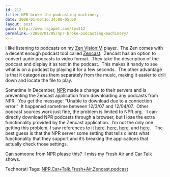 ```yaml
---
id: 212
title: NPR broke the podcasting machinery
date: 2008-01-05T16:34:00-05:00
layout: post
guid: http://www.rajapet.com/?p=212
permalink: /2008/01/05/npr-broke-podcasting-machinery/
---
```

I like listening to podcasts on my [Zen Vision:M](http://www.creative.com/products/mp3/zenvisionm/) player.  The Zen comes with a decent enough podcast tool called [Zencast](http://www.zencast.com/).  Zencast has an option to convert audio podcasts to video format.  They take the description of the podcast and display it as text in the podcast.  This makes it handy to see what is on a podcast by playing it for a few seconds.  The other advantage is that it categorizes them separately from the music, making it easier to drill down and locate the file to play.

Sometime in December, [NPR](http://www.npr.org/rss/podcast/podcast_directory.php) made a change to their servers and is preventing the Zencast application from downloading any podcasts from NPR.  You get the message: &#8220;Unable to download due to a connection error.&#8221;  It happened sometime between 12/3/07 and 12/04/07.  Other podcast sources work just fine, the problem is limited to NPR.org.   I can directly download NPR podcasts through a browser, but I lose the extra functionality provided by the Zencast application.  I&#8217;m not the only one getting this problem, I saw references to it [here](http://forum.kinoma.com/showpost.php?s=459227e4c9d5f138c69e282a02ebfda6&p=5515&postcount=2 "Kinona forum"), [here](http://forums.creative.com/creativelabs/board/message?board.id=pmc&message.id=46656&view=by_date_ascending&page=1 "forums..creative.com: Anyone else had problems with NPR podcasts in ZENcast Organizer recently?"), [here](http://www.findyourzencast.com/forum/showthread.php?t=133&page=3 "zencast.forum: Unable to download due to a connection error"), and [here](http://forums.creative.com/creativelabs/board/message?board.id=pmc&message.id=46656 "Anyone else had problems with NPR podcasts in ZENcast Organizer recently?").   The best guess is that the NPR server some setting that tells clients what functionality that they support and it&#8217;s breaking the applications that actually check those settings.

Can someone from NPR please this?  I miss my [Fresh Air](http://www.npr.org/programs/fa/about/) and [Car Talk](http://www.cartalk.com/index.html) shows.

<div>
  Technorati Tags: <a href="http://technorati.com/tags/NPR" rel="tag">NPR</a>,<a href="http://technorati.com/tags/Car+Talk" rel="tag">Car+Talk</a>,<a href="http://technorati.com/tags/Fresh+Air" rel="tag">Fresh+Air</a>,<a href="http://technorati.com/tags/Zencast" rel="tag">Zencast</a>,<a href="http://technorati.com/tags/podcast" rel="tag">podcast</a>
</div>